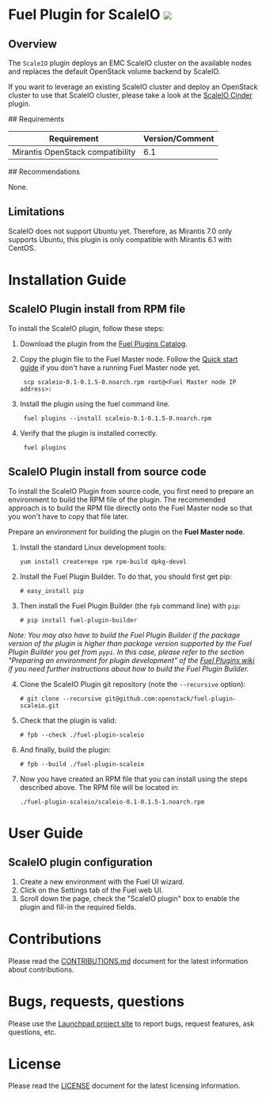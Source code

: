 # Fuel Plugin for ScaleIO <a href="http://buildserver.emccode.com/viewType.html?-buildTypeId=FuelPluginsForScaleIO_FuelPluginScaleio&guest=1"><img src="http://buildserver.emccode.com/app/rest/builds/buildType:(id:FuelPluginsForScaleIO_FuelPluginScaleio)/statusIcon"/></a>

## Overview

The `ScaleIO` plugin deploys an EMC ScaleIO cluster on the available nodes and replaces the default OpenStack volume backend by ScaleIO.

If you want to leverage an existing ScaleIO cluster and deploy an OpenStack cluster to use that ScaleIO cluster, please take a look at the [ScaleIO Cinder](https://github.com/openstack/fuel-plugin-scaleio-cinder) plugin.



## Requirements

| Requirement                      | Version/Comment |
|----------------------------------|-----------------|
| Mirantis OpenStack compatibility | 6.1             |


## Recommendations

None.

## Limitations

ScaleIO does not support Ubuntu yet. Therefore, as Mirantis 7.0 only supports Ubuntu, this plugin is only compatible with Mirantis 6.1 with CentOS.


# Installation Guide

## ScaleIO Plugin install from RPM file

To install the ScaleIO plugin, follow these steps:

1. Download the plugin from the [Fuel Plugins Catalog](https://software.mirantis.com/download-mirantis-openstack-fuel-plug-ins/).
2. Copy the plugin file to the Fuel Master node. Follow the [Quick start guide](https://software.mirantis.com/quick-start/) if you don't have a running Fuel Master node yet.

        scp scaleio-0.1-0.1.5-0.noarch.rpm root@<Fuel Master node IP address>:

3. Install the plugin using the fuel command line.

        fuel plugins --install scaleio-0.1-0.1.5-0.noarch.rpm

4. Verify that the plugin is installed correctly.

        fuel plugins

## ScaleIO Plugin install from source code

To install the ScaleIO Plugin from source code, you first need to prepare an environment to build the RPM file of the plugin. The recommended approach is to build the RPM file directly onto the Fuel Master node so that you won't have to copy that file later.

Prepare an environment for building the plugin on the **Fuel Master node**.

1. Install the standard Linux development tools:
    ```
    yum install createrepo rpm rpm-build dpkg-devel
    ```

2. Install the Fuel Plugin Builder. To do that, you should first get pip:

    ```
    # easy_install pip
    ```

3. Then install the Fuel Plugin Builder (the `fpb` command line) with `pip`:

    ```
    # pip install fuel-plugin-builder
    ```

*Note: You may also have to build the Fuel Plugin Builder if the package version of the
plugin is higher than package version supported by the Fuel Plugin Builder you get from `pypi`.
In this case, please refer to the section "Preparing an environment for plugin development"
of the [Fuel Plugins wiki](https://wiki.openstack.org/wiki/Fuel/Plugins) if you
need further instructions about how to build the Fuel Plugin Builder.*

4. Clone the ScaleIO Plugin git repository (note the `--recursive` option):

    ```
    # git clone --recursive git@github.com:openstack/fuel-plugin-scaleio.git
    ```

5. Check that the plugin is valid:

    ```
    # fpb --check ./fuel-plugin-scaleio
    ```

6. And finally, build the plugin:

    ```
    # fpb --build ./fuel-plugin-scaleio
    ```

7. Now you have created an RPM file that you can install using the steps described above. The RPM file will be located in:

    ```
    ./fuel-plugin-scaleio/scaleio-0.1-0.1.5-1.noarch.rpm
    ```

# User Guide

## ScaleIO plugin configuration

1. Create a new environment with the Fuel UI wizard.
2. Click on the Settings tab of the Fuel web UI.
3. Scroll down the page, check the "ScaleIO plugin" box to  enable the plugin and fill-in the required fields.


# Contributions

Please read the [CONTRIBUTIONS.md](CONTRIBUTIONS.md) document for the latest information about contributions.

# Bugs, requests, questions

Please use the [Launchpad project site](https://launchpad.net/fuel-plugin-scaleio) to report bugs, request features, ask questions, etc.

# License

Please read the [LICENSE](LICENSE) document for the latest licensing information.
